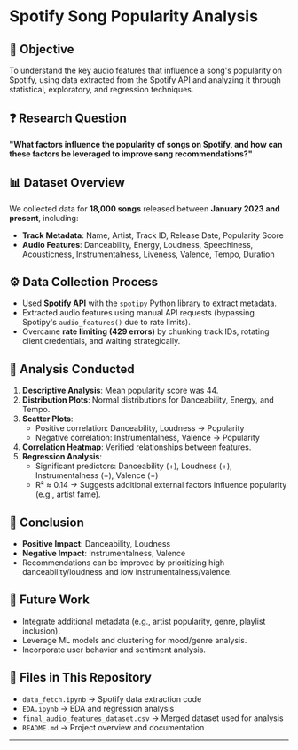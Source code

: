 # Spotify Song Popularity Analysis

## 🎵 Objective
To understand the key audio features that influence a song's popularity on Spotify, using data extracted from the Spotify API and analyzing it through statistical, exploratory, and regression techniques.

## ❓ Research Question
**"What factors influence the popularity of songs on Spotify, and how can these factors be leveraged to improve song recommendations?"**

## 📊 Dataset Overview
We collected data for **18,000 songs** released between **January 2023 and present**, including:
- **Track Metadata**: Name, Artist, Track ID, Release Date, Popularity Score
- **Audio Features**: Danceability, Energy, Loudness, Speechiness, Acousticness, Instrumentalness, Liveness, Valence, Tempo, Duration

## ⚙️ Data Collection Process
- Used **Spotify API** with the `spotipy` Python library to extract metadata.
- Extracted audio features using manual API requests (bypassing Spotipy's `audio_features()` due to rate limits).
- Overcame **rate limiting (429 errors)** by chunking track IDs, rotating client credentials, and waiting strategically.

## 🧪 Analysis Conducted
1. **Descriptive Analysis**: Mean popularity score was 44.
2. **Distribution Plots**: Normal distributions for Danceability, Energy, and Tempo.
3. **Scatter Plots**:
   - Positive correlation: Danceability, Loudness → Popularity
   - Negative correlation: Instrumentalness, Valence → Popularity
4. **Correlation Heatmap**: Verified relationships between features.
5. **Regression Analysis**:
   - Significant predictors: Danceability (+), Loudness (+), Instrumentalness (−), Valence (−)
   - R² ≈ 0.14 → Suggests additional external factors influence popularity (e.g., artist fame).

## 🧠 Conclusion
- **Positive Impact**: Danceability, Loudness
- **Negative Impact**: Instrumentalness, Valence
- Recommendations can be improved by prioritizing high danceability/loudness and low instrumentalness/valence.

## 🔮 Future Work
- Integrate additional metadata (e.g., artist popularity, genre, playlist inclusion).
- Leverage ML models and clustering for mood/genre analysis.
- Incorporate user behavior and sentiment analysis.


## 📁 Files in This Repository
- `data_fetch.ipynb` → Spotify data extraction code
- `EDA.ipynb` → EDA and regression analysis
- `final_audio_features_dataset.csv` → Merged dataset used for analysis
- `README.md` → Project overview and documentation

---
